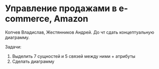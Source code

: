 # Управление продажами в e-commerce, Amazon

Копчев Владислав, Жестянников Андрей.
До чт сдать концептуальную диаграмму. 

Задачи:
1. Выделить 7 сущностей и 5 связей между ними + атрибуты
2. Сделать диаграмму 
